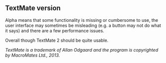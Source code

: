 ## TextMate version <script>document.write(TextMate.version)</script>

Alpha means that some functionality is missing or cumbersome to use, the user interface may sometimes be misleading (e.g. a button may not do what it says) and there are a few performance issues.

Overall though TextMate 2 should be quite usable.

_TextMate is a trademark of Allan Odgaard and the program is copyrighted by MacroMates Ltd., 2013._
